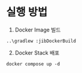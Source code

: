 # 실행 방법

1. Docker Image 빌드

```
..\gradlew :jibDockerBuild
```

2. Docker Stack 배포

```
docker compose up -d
```
